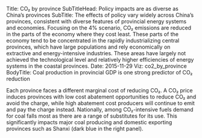 ﻿Title: CO₂ by province
SubTitleHead: Policy impacts are as diverse as China’s provinces
SubTitle: The effects of policy vary widely across China’s provinces, consistent with diverse features of provincial energy systems and economies. Focusing on the 4% scenario, CO₂ emissions are reduced in the parts of the economy where they cost least. These parts of the economy tend to be concentrated in the rapidly industrializing central provinces, which have large populations and rely economically on extractive and energy-intensive industries. These areas have largely not achieved the technological level and relatively higher efficiencies of energy systems in the coastal provinces.
Date: 2015-11-29
Viz: co2_by_province
BodyTitle: Coal production in provincial GDP is one strong predictor of CO₂ reduction

Each province faces a different marginal cost of reducing CO₂. A CO₂ price induces provinces with low cost abatement opportunities to reduce CO₂ and avoid the charge, while high abatement cost producers will continue to emit and pay the charge instead. Nationally, among CO₂-intensive fuels demand for coal falls most as there are a range of substitutes for its use. This significantly impacts major coal producing and domestic exporting provinces such as Shanxi (dark blue in the right panel).
